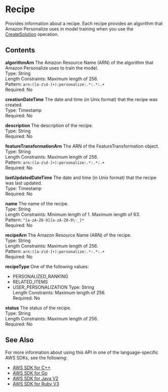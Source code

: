 # Recipe<a name="API_Recipe"></a>

Provides information about a recipe\. Each recipe provides an algorithm that Amazon Personalize uses in model training when you use the [CreateSolution](API_CreateSolution.md) operation\. 

## Contents<a name="API_Recipe_Contents"></a>

 **algorithmArn**   <a name="personalize-Type-Recipe-algorithmArn"></a>
The Amazon Resource Name \(ARN\) of the algorithm that Amazon Personalize uses to train the model\.  
Type: String  
Length Constraints: Maximum length of 256\.  
Pattern: `arn:([a-z\d-]+):personalize:.*:.*:.+`   
Required: No

 **creationDateTime**   <a name="personalize-Type-Recipe-creationDateTime"></a>
The date and time \(in Unix format\) that the recipe was created\.  
Type: Timestamp  
Required: No

 **description**   <a name="personalize-Type-Recipe-description"></a>
The description of the recipe\.  
Type: String  
Required: No

 **featureTransformationArn**   <a name="personalize-Type-Recipe-featureTransformationArn"></a>
The ARN of the FeatureTransformation object\.  
Type: String  
Length Constraints: Maximum length of 256\.  
Pattern: `arn:([a-z\d-]+):personalize:.*:.*:.+`   
Required: No

 **lastUpdatedDateTime**   <a name="personalize-Type-Recipe-lastUpdatedDateTime"></a>
The date and time \(in Unix format\) that the recipe was last updated\.  
Type: Timestamp  
Required: No

 **name**   <a name="personalize-Type-Recipe-name"></a>
The name of the recipe\.  
Type: String  
Length Constraints: Minimum length of 1\. Maximum length of 63\.  
Pattern: `^[a-zA-Z0-9][a-zA-Z0-9\-_]*`   
Required: No

 **recipeArn**   <a name="personalize-Type-Recipe-recipeArn"></a>
The Amazon Resource Name \(ARN\) of the recipe\.  
Type: String  
Length Constraints: Maximum length of 256\.  
Pattern: `arn:([a-z\d-]+):personalize:.*:.*:.+`   
Required: No

 **recipeType**   <a name="personalize-Type-Recipe-recipeType"></a>
One of the following values:  
+ PERSONALIZED\_RANKING
+ RELATED\_ITEMS
+ USER\_PERSONALIZATION
Type: String  
Length Constraints: Maximum length of 256\.  
Required: No

 **status**   <a name="personalize-Type-Recipe-status"></a>
The status of the recipe\.  
Type: String  
Length Constraints: Maximum length of 256\.  
Required: No

## See Also<a name="API_Recipe_SeeAlso"></a>

For more information about using this API in one of the language\-specific AWS SDKs, see the following:
+  [AWS SDK for C\+\+](https://docs.aws.amazon.com/goto/SdkForCpp/personalize-2018-05-22/Recipe) 
+  [AWS SDK for Go](https://docs.aws.amazon.com/goto/SdkForGoV1/personalize-2018-05-22/Recipe) 
+  [AWS SDK for Java V2](https://docs.aws.amazon.com/goto/SdkForJavaV2/personalize-2018-05-22/Recipe) 
+  [AWS SDK for Ruby V3](https://docs.aws.amazon.com/goto/SdkForRubyV3/personalize-2018-05-22/Recipe) 